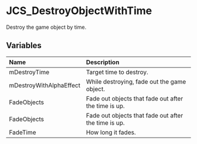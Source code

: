 # JCS_DestroyObjectWithTime

Destroy the game object by time.

## Variables

| Name                    | Description                                          |
|:------------------------|:-----------------------------------------------------|
| mDestroyTime            | Target time to destroy.                              |
| mDestroyWithAlphaEffect | While destroying, fade out the game object.          |
| FadeObjects             | Fade out objects that fade out after the time is up. |
| FadeObjects             | Fade out objects that fade out after the time is up. |
| FadeTime                | How long it fades.                                   |
